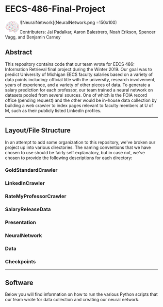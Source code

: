 # EECS-486-Final-Project

![NeuralNetwork](NeuralNetwork.png =150x100)
<a href="rel"><img src="/NeuralNetwork.png" align="left" height="48" width="48" ></a>

Contributers: Jai Padalkar, Aaron Balestrero, Noah Erikson, Spencer Vagg, and Benjamin Carney

## Abstract

This repository contains code that our team wrote for EECS 486: Information Retrieval final project during the Winter 2019. 
Our goal was to predict University of Michigan EECS faculty salaries based on a variety of data points including: official
title with the university, research involvement, years of experience, and a variety of other pieces of data. To generate a
salary prediction for each professor, our team trained a neural network on datasets pooled from several sources. One of
which is the FOIA record office (pending request) and the other would be in-house data collection by building a web crawler
to index pages relevant to faculty members at U of M, such as their publicly listed LinkedIn profiles. 


---

## Layout/File Structure

In an attempt to add some organization to this repository, we've broken our project up into various directories. The naming
conventions that we have chosen to use should be fairly self explanatory, but in case not, we've chosen to provide the
following descriptions for each directory:

### GoldStandardCrawler

### LinkedInCrawler

### RateMyProfessorCrawler

### SalaryReleaseData

### Presentation

### NeuralNetwork

### Data

### Checkpoints

---

## Software

Below you will find information on how to run the various Python scripts that our team wrote for data collection and creating our neural network.

